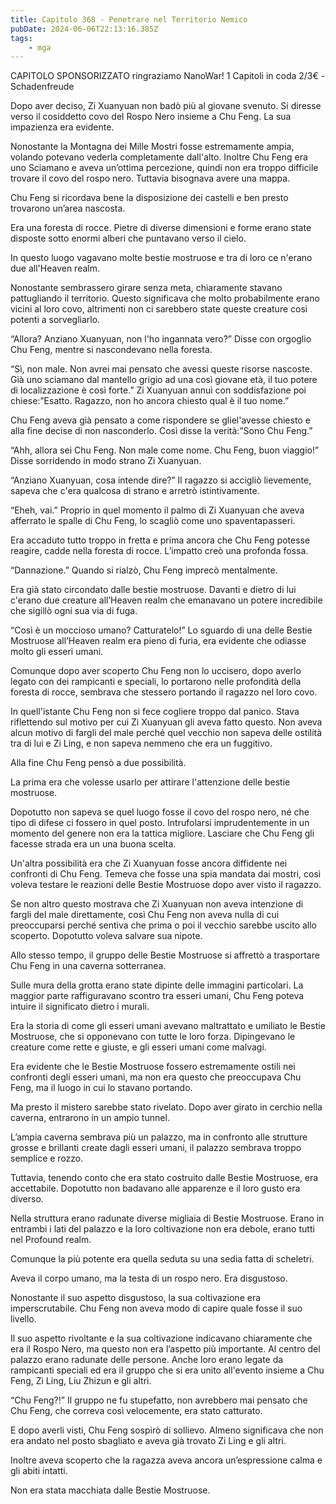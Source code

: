 ```yaml
---
title: Capitolo 368 - Penetrare nel Territorio Nemico
pubDate: 2024-06-06T22:13:16.385Z
tags:
    - mga
---
```

                
CAPITOLO SPONSORIZZATO ringraziamo NanoWar!
1 Capitoli in coda 2/3€
-Schadenfreude


Dopo aver deciso, Zi Xuanyuan non badò più al giovane svenuto. Si diresse verso il cosiddetto covo del Rospo Nero insieme a Chu Feng. La sua impazienza era evidente.


Nonostante la Montagna dei Mille Mostri fosse estremamente ampia, volando potevano vederla completamente dall'alto. Inoltre Chu Feng era uno Sciamano e aveva un’ottima percezione, quindi non era troppo difficile trovare il covo del rospo nero. Tuttavia bisognava avere una mappa.


Chu Feng si ricordava bene la disposizione dei castelli e ben presto trovarono un’area nascosta.


Era una foresta di rocce. Pietre di diverse dimensioni e forme erano state disposte sotto enormi alberi che puntavano verso il cielo.


In questo luogo vagavano molte bestie mostruose e tra di loro ce n'erano due all'Heaven realm.


Nonostante sembrassero girare senza meta, chiaramente stavano pattugliando il territorio. Questo significava che molto probabilmente erano vicini al loro covo, altrimenti non ci sarebbero state queste creature così potenti a sorvegliarlo.


“Allora? Anziano Xuanyuan, non l'ho ingannata vero?” Disse con orgoglio Chu Feng, mentre si nascondevano nella foresta.


“Sì, non male. Non avrei mai pensato che avessi queste risorse nascoste. Già uno sciamano dal mantello grigio ad una così giovane età, il tuo potere di localizzazione è così forte.” Zi Xuanyuan annuì con soddisfazione poi chiese:”Esatto. Ragazzo, non ho ancora chiesto qual è il tuo nome.”


Chu Feng aveva già pensato a come rispondere se gliel'avesse chiesto e alla fine decise di non nasconderlo. Così disse la verità:”Sono Chu Feng.”


“Ahh, allora sei Chu Feng. Non male come nome. Chu Feng, buon viaggio!” Disse sorridendo in modo strano Zi Xuanyuan.


“Anziano Xuanyuan, cosa intende dire?” Il ragazzo si accigliò  lievemente, sapeva che c'era qualcosa di strano e arretrò istintivamente.


“Eheh, vai.” Proprio in quel momento il palmo di Zi Xuanyuan che aveva afferrato le spalle di Chu Feng, lo scagliò come uno spaventapasseri.


Era accaduto tutto troppo in fretta e prima ancora che Chu Feng  potesse reagire, cadde nella foresta di rocce. L’impatto creò una profonda fossa.


“Dannazione.” Quando si rialzò, Chu Feng imprecò mentalmente.


Era già stato circondato dalle bestie mostruose. Davanti e dietro di lui c'erano due creature all’Heaven realm che emanavano un potere incredibile che sigillò ogni sua via di fuga.


“Così è un moccioso umano? Catturatelo!” Lo sguardo di una delle Bestie Mostruose all’Heaven realm era pieno di furia, era evidente che odiasse molto gli esseri umani.


Comunque dopo aver scoperto Chu Feng non lo uccisero, dopo averlo  legato con dei rampicanti e speciali, lo portarono nelle profondità della foresta di rocce, sembrava che stessero portando il ragazzo nel loro covo.


In quell'istante Chu Feng non si fece cogliere troppo dal panico. Stava riflettendo sul motivo per cui Zi Xuanyuan gli  aveva fatto questo. Non aveva alcun motivo di fargli del male perché quel vecchio non sapeva delle ostilità tra di lui e Zi Ling, e non sapeva nemmeno che era un fuggitivo.


Alla fine Chu Feng pensò a due possibilità.


La prima era che volesse usarlo per attirare l'attenzione delle bestie mostruose.


Dopotutto non sapeva se quel luogo fosse il covo del rospo nero, né che tipo di difese ci fossero in quel posto. Intrufolarsi imprudentemente in un momento del genere non era la tattica migliore. Lasciare che Chu Feng gli facesse strada era un una buona scelta.


Un'altra possibilità era che Zi Xuanyuan fosse ancora diffidente nei confronti di Chu Feng. Temeva che fosse una spia mandata dai mostri, così voleva testare le reazioni delle Bestie Mostruose dopo aver visto il ragazzo.


Se non altro questo mostrava che Zi Xuanyuan non aveva intenzione di fargli del male direttamente, così Chu Feng non aveva nulla di cui preoccuparsi perché sentiva che prima o poi il vecchio sarebbe uscito allo scoperto. Dopotutto voleva salvare sua nipote.


Allo stesso tempo, il gruppo delle Bestie Mostruose si affrettò a trasportare Chu Feng in una caverna sotterranea.


Sulle mura della grotta erano state dipinte delle immagini particolari. La maggior parte raffiguravano scontro tra esseri umani, Chu Feng poteva intuire il significato dietro i murali.


Era la storia di come gli esseri umani avevano maltrattato e umiliato le Bestie Mostruose, che si opponevano con tutte le loro forza. Dipingevano le creature come rette e giuste, e gli esseri umani come malvagi.


Era evidente che le Bestie Mostruose fossero estremamente ostili nei confronti degli esseri umani, ma non era questo che preoccupava Chu Feng, ma il luogo in cui lo stavano portando.


Ma presto il mistero sarebbe stato rivelato. Dopo aver girato in cerchio nella caverna, entrarono in un ampio tunnel.


L’ampia caverna sembrava più un palazzo, ma in confronto alle strutture grosse e brillanti create dagli esseri umani, il palazzo sembrava troppo semplice e rozzo.


Tuttavia, tenendo conto che era stato costruito dalle Bestie Mostruose, era accettabile. Dopotutto non badavano alle apparenze e il loro gusto era diverso.


Nella struttura erano radunate diverse migliaia di Bestie Mostruose. Erano in entrambi i lati del palazzo e la loro coltivazione non era debole, erano tutti nel Profound realm.


Comunque la più potente era quella seduta su una sedia fatta di scheletri.


Aveva il corpo umano, ma la testa di un rospo nero. Era disgustoso.


Nonostante il suo aspetto disgustoso, la sua coltivazione era imperscrutabile. Chu Feng non aveva modo di capire quale fosse il suo livello.


Il suo aspetto rivoltante e la sua coltivazione indicavano chiaramente che era il Rospo Nero, ma questo non era l’aspetto più importante. Al centro del palazzo erano radunate delle persone. Anche loro erano legate da rampicanti speciali ed era il gruppo che si era unito all'evento insieme a Chu Feng, Zi Ling, Liu Zhizun e gli altri.


“Chu Feng?!” Il gruppo ne fu stupefatto, non avrebbero mai pensato che Chu Feng, che correva così velocemente, era stato catturato.


E dopo averli visti, Chu Feng sospirò di sollievo. Almeno significava che non era andato nel posto sbagliato e aveva già trovato Zi Ling e gli altri.


Inoltre aveva scoperto che la ragazza aveva ancora un’espressione calma e gli abiti intatti.


Non era stata macchiata dalle Bestie Mostruose.



